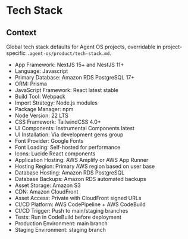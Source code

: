 # Tech Stack

## Context

Global tech stack defaults for Agent OS projects, overridable in project-specific `.agent-os/product/tech-stack.md`.

- App Framework: NextJS 15+ and NestJS 11+
- Language: Javascript
- Primary Database: Amazon RDS PostgreSQL 17+
- ORM: Prisma
- JavaScript Framework: React latest stable
- Build Tool: Webpack
- Import Strategy: Node.js modules
- Package Manager: npm
- Node Version: 22 LTS
- CSS Framework: TailwindCSS 4.0+
- UI Components: Instrumental Components latest
- UI Installation: Via development gems group
- Font Provider: Google Fonts
- Font Loading: Self-hosted for performance
- Icons: Lucide React components
- Application Hosting: AWS Amplify or AWS App Runner
- Hosting Region: Primary AWS region based on user base
- Database Hosting: Amazon RDS PostgreSQL
- Database Backups: Amazon RDS automated backups
- Asset Storage: Amazon S3
- CDN: Amazon CloudFront
- Asset Access: Private with CloudFront signed URLs
- CI/CD Platform: AWS CodePipeline + AWS CodeBuild
- CI/CD Trigger: Push to main/staging branches
- Tests: Run in CodeBuild before deployment
- Production Environment: main branch
- Staging Environment: staging branch
